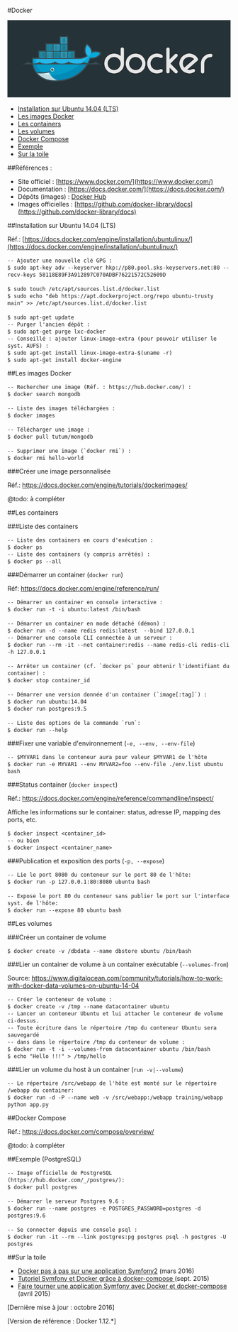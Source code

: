 #Docker

![Docker logo](img/docker-logo.png)

* [Installation sur Ubuntu 14.04 (LTS)](#installation)
* [Les images Docker](#images)
* [Les containers](#containers)
* [Les volumes](#volumes)
* [Docker Compose](#compose)
* [Exemple](#exemple)
* [Sur la toile](#links)

##Références :

* Site officiel : [https://www.docker.com/](https://www.docker.com/)
* Documentation : [https://docs.docker.com/](https://docs.docker.com/)
* Dépôts (images) : [Docker Hub](https://hub.docker.com/)
* Images officielles : [https://github.com/docker-library/docs](https://github.com/docker-library/docs)

##<a name="installation"></a>Installation sur Ubuntu 14.04 (LTS)

Réf.: [https://docs.docker.com/engine/installation/ubuntulinux/](https://docs.docker.com/engine/installation/ubuntulinux/)

```
-- Ajouter une nouvelle clé GPG :
$ sudo apt-key adv --keyserver hkp://p80.pool.sks-keyservers.net:80 --recv-keys 58118E89F3A912897C070ADBF76221572C52609D

$ sudo touch /etc/apt/sources.list.d/docker.list
$ sudo echo "deb https://apt.dockerproject.org/repo ubuntu-trusty main" >> /etc/apt/sources.list.d/docker.list

$ sudo apt-get update
-- Purger l'ancien dépôt :
$ sudo apt-get purge lxc-docker
-- Conseillé : ajouter linux-image-extra (pour pouvoir utiliser le syst. AUFS) :
$ sudo apt-get install linux-image-extra-$(uname -r)
$ sudo apt-get install docker-engine
```

##<a name="images">Les images Docker

```
-- Rechercher une image (Réf. : https://hub.docker.com/) :
$ docker search mongodb

-- Liste des images téléchargées :
$ docker images

-- Télécharger une image :
$ docker pull tutum/mongodb

-- Supprimer une image (`docker rmi`) :
$ docker rmi hello-world
```

###Créer une image personnalisée

Réf.: https://docs.docker.com/engine/tutorials/dockerimages/

@todo: à compléter

##<a name="containers">Les containers

###Liste des containers

```
-- Liste des containers en cours d'exécution :
$ docker ps
-- Liste des containers (y compris arrêtés) :
$ docker ps --all
```

###Démarrer un container (`docker run`)

Réf: https://docs.docker.com/engine/reference/run/

```
-- Démarrer un container en console interactive :
$ docker run -t -i ubuntu:latest /bin/bash

-- Démarrer un container en mode détaché (démon) :
$ docker run -d --name redis redis:latest  --bind 127.0.0.1
-- Démarrer une console CLI connectée à un serveur :
$ docker run --rm -it --net container:redis --name redis-cli redis-cli -h 127.0.0.1

-- Arrêter un container (cf. `docker ps` pour obtenir l'identifiant du container) :
$ docker stop container_id

-- Démarrer une version donnée d'un container (`image[:tag]`) :
$ docker run ubuntu:14.04
$ docker run postgres:9.5

-- Liste des options de la commande `run`:
$ docker run --help
```

###Fixer une variable d'environnement (`-e, --env, --env-file`)

```
-- $MYVAR1 dans le conteneur aura pour valeur $MYVAR1 de l'hôte
$ docker run -e MYVAR1 --env MYVAR2=foo --env-file ./env.list ubuntu bash
```

###Status container (`docker inspect`)

Réf.: https://docs.docker.com/engine/reference/commandline/inspect/

Affiche les informations sur le container: status, adresse IP, mapping des ports, etc.

```
$ docker inspect <container_id>
-- ou bien
$ docker inspect <container_name>
```

###Publication et exposition des ports (`-p, --expose`)

```
-- Lie le port 8080 du conteneur sur le port 80 de l'hôte:
$ docker run -p 127.0.0.1:80:8080 ubuntu bash

-- Expose le port 80 du conteneur sans publier le port sur l'interface syst. de l'hôte:
$ docker run --expose 80 ubuntu bash
```

##<a name="volumes">Les volumes

###Créer un container de volume

```
$ docker create -v /dbdata --name dbstore ubuntu /bin/bash
```

###Lier un container de volume à un container exécutable (`--volumes-from`)

Source: https://www.digitalocean.com/community/tutorials/how-to-work-with-docker-data-volumes-on-ubuntu-14-04

```
-- Créer le conteneur de volume :
$ docker create -v /tmp --name datacontainer ubuntu
-- Lancer un conteneur Ubuntu et lui attacher le conteneur de volume ci-dessus.
-- Toute écriture dans le répertoire /tmp du conteneur Ubuntu sera sauvegardé
-- dans dans le répertoire /tmp du conteneur de volume :
$ docker run -t -i --volumes-from datacontainer ubuntu /bin/bash
$ echo "Hello !!!" > /tmp/hello
```

###Lier un volume du host à un container (`run -v|--volume`)

```
-- Le répertoire /src/webapp de l'hôte est monté sur le répertoire /webapp du container:
$ docker run -d -P --name web -v /src/webapp:/webapp training/webapp python app.py
```

##<a name="compose">Docker Compose

Réf.: https://docs.docker.com/compose/overview/

@todo: à compléter

##<a name="exemple">Exemple (PostgreSQL)

```
-- Image officielle de PostgreSQL (https://hub.docker.com/_/postgres/):
$ docker pull postgres

-- Démarrer le serveur Postgres 9.6 :
$ docker run --name postgres -e POSTGRES_PASSWORD=postgres -d postgres:9.6

-- Se connecter depuis une console psql :
$ docker run -it --rm --link postgres:pg postgres psql -h postgres -U postgres
```

##<a name="links">Sur la toile

* [Docker pas à pas sur une application Symfony2](https://blog.webnet.fr/docker-pas-a-pas-sur-une-application-symfony2-part1/) (mars 2016)
* [Tutoriel Symfony et Docker grâce à docker-compose ](https://www.baptiste-donaux.fr/tutoriel-docker-symfony-docker-compose/)(sept. 2015)
* [Faire tourner une application Symfony avec Docker et docker-compose ](https://vincent.composieux.fr/article/faire-tourner-une-application-symfony-avec-docker-et-docker-compose)(avril 2015)

[Dernière mise à jour : octobre 2016]

[Version de référence : Docker 1.12.*]
